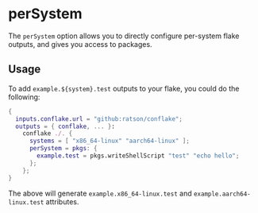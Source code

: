 # perSystem

The `perSystem` option allows you to directly configure per-system flake
outputs, and gives you access to packages.

## Usage

To add `example.${system}.test` outputs to your flake, you could do the
following:

```nix
{
  inputs.conflake.url = "github:ratson/conflake";
  outputs = { conflake, ... }:
    conflake ./. {
      systems = [ "x86_64-linux" "aarch64-linux" ];
      perSystem = pkgs: {
        example.test = pkgs.writeShellScript "test" "echo hello";
      };
    };
}
```

The above will generate `example.x86_64-linux.test` and
`example.aarch64-linux.test` attributes.
